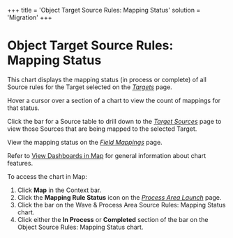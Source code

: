 +++
title = 'Object Target Source Rules: Mapping Status'
solution = 'Migration'
+++

# Object Target Source Rules: Mapping Status

This chart displays the mapping status (in process or complete) of all
Source rules for the Target selected on the
*[Targets](../Page_Desc/Targets_H_Map)* page.

Hover a cursor over a section of a chart to view the count of mappings
for that status.

Click the bar for a Source table to drill down to the *[Target
Sources](../Page_Desc/Target_Sources_H_Map)* page to view those
Sources that are being mapped to the selected Target.

View the mapping status on the *[Field
Mappings](../Page_Desc/Field_Mappings_H)* page.

Refer to [View Dashboards in Map](View_Dashboards_in_Map) for
general information about chart features.

To access the chart in Map:

1.  Click <span style="font-weight: bold;">Map</span> in the Context
    bar.
2.  Click the <span style="font-weight: bold;">Mapping Rule
    Status</span> icon on the *[Process Area
    Launch](../Page_Desc/Process_Area_Launch_map)* page.
3.  Click the bar on the Wave & Process Area Source Rules: Mapping
    Status chart.
4.  Click either the **In Process** or **Completed** section of the bar
    on the Object Source Rules: Mapping Status chart.
